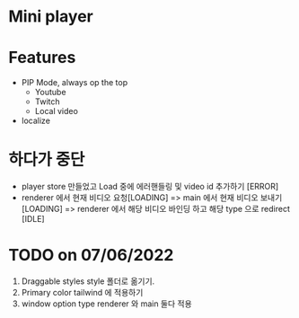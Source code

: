 # Mini player

# Features
- PIP Mode, always op the top
  - Youtube
  - Twitch
  - Local video
- localize

# 하다가 중단
- player store 만들었고 Load 중에 에러핸들링 및 video id 추가하기 [ERROR]
- renderer 에서 현재 비디오 요청[LOADING] => main 에서 현재 비디오 보내기[LOADING] => renderer 에서 해당 비디오 바인딩 하고 해당 type 으로 redirect [IDLE]

# TODO on 07/06/2022
1. Draggable styles style 폴더로 옮기기.
2. Primary color tailwind 에 적용하기
3. window option type renderer 와 main 둘다 적용
